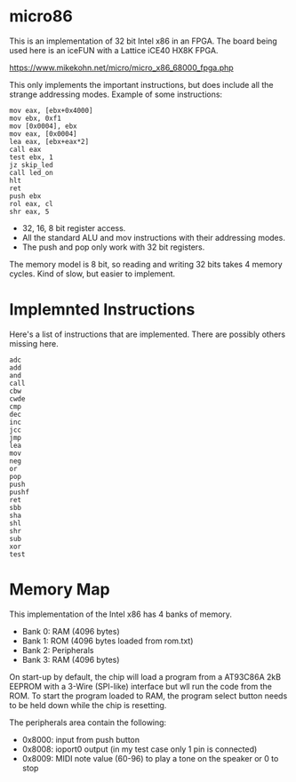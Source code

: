 # micro86

This is an implementation of 32 bit Intel x86 in an FPGA. The
board being used here is an iceFUN with a Lattice iCE40 HX8K FPGA.

https://www.mikekohn.net/micro/micro_x86_68000_fpga.php

This only implements the important instructions, but does include all
the strange addressing modes. Example of some instructions:

    mov eax, [ebx+0x4000]
    mov ebx, 0xf1
    mov [0x0004], ebx
    mov eax, [0x0004]
    lea eax, [ebx+eax*2]
    call eax
    test ebx, 1
    jz skip_led
    call led_on
    hlt
    ret
    push ebx
    rol eax, cl
    shr eax, 5

* 32, 16, 8 bit register access.
* All the standard ALU and mov instructions with their addressing modes.
* The push and pop only work with 32 bit registers.

The memory model is 8 bit, so reading and writing 32 bits takes 4 memory
cycles. Kind of slow, but easier to implement.

Implemnted Instructions
=======================

Here's a list of instructions that are implemented. There are possibly
others missing here.

    adc
    add
    and
    call
    cbw
    cwde
    cmp
    dec
    inc
    jcc
    jmp
    lea
    mov
    neg
    or
    pop
    push
    pushf
    ret
    sbb
    sha
    shl
    shr
    sub
    xor
    test

Memory Map
==========

This implementation of the Intel x86 has 4 banks of memory.

* Bank 0: RAM (4096 bytes)
* Bank 1: ROM (4096 bytes loaded from rom.txt)
* Bank 2: Peripherals
* Bank 3: RAM (4096 bytes)

On start-up by default, the chip will load a program from a AT93C86A
2kB EEPROM with a 3-Wire (SPI-like) interface but wll run the code
from the ROM. To start the program loaded to RAM, the program select
button needs to be held down while the chip is resetting.

The peripherals area contain the following:

* 0x8000: input from push button
* 0x8008: ioport0 output (in my test case only 1 pin is connected)
* 0x8009: MIDI note value (60-96) to play a tone on the speaker or 0 to stop

